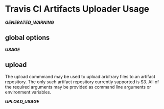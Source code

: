 Travis CI Artifacts Uploader Usage
==================================

___GENERATED_WARNING___

## global options

___USAGE___

## upload

The upload commmand may be used to upload arbitrary files to an artifact
repository.  The only such artifact repository currently supported is
S3.  All of the required arguments may be provided as command line
arguments or environment variables.

___UPLOAD_USAGE___
